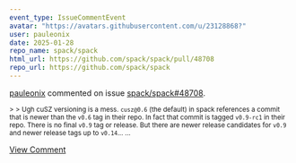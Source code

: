 ```yaml
---
event_type: IssueCommentEvent
avatar: "https://avatars.githubusercontent.com/u/23128868?"
user: pauleonix
date: 2025-01-28
repo_name: spack/spack
html_url: https://github.com/spack/spack/pull/48708
repo_url: https://github.com/spack/spack
---
```


<a href='https://github.com/pauleonix' target='_blank'>pauleonix</a> commented on issue <a href='https://github.com/spack/spack/pull/48708' target='_blank'>spack/spack#48708</a>.

<small>> > Ugh cuSZ versioning is a mess. `cusz@0.6` (the default) in spack references a commit that is newer than the `v0.6` tag in their repo. In fact that commit is tagged `v0.9-rc1` in their repo. There is no final `v0.9` tag or release. But there are newer release candidates for `v0.9` and newer release tags up to `v0.14`......</small>

<a href='https://github.com/spack/spack/pull/48708' target='_blank'>View Comment</a>
